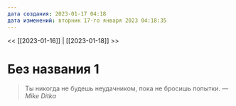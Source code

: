 ```yaml
---
дата создания: 2023-01-17 04:18
дата изменений: вторник 17-го января 2023 04:18:35
---
```


<< [[2023-01-16]] | [[2023-01-18]] >>

# Без названия 1

> Ты никогда не будешь неудачником, пока не бросишь попытки.
> — <cite>Mike Ditka</cite>


